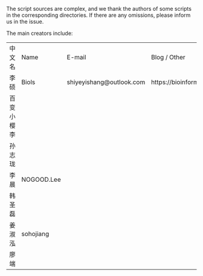 The script sources are complex, and we thank the authors of some scripts in the corresponding directories.
If there are any omissions, please inform us in the issue.

The main creators include:

<table>
  
  <tr>
    <td>中文名</td>
    <td>Name</td>
    <td>E-mail</td>
    <td>Blog / Other </td>
  </tr>
  
  <tr>
    <td>李硕</td>
    <td>Biols</td>
    <td>shiyeyishang@outlook.com</td>
    <td>https://bioinformls.com</td>
  </tr>
  
  <tr>
    <td>百变小樱李</td>
    <td></td>
    <td></td>
    <td></td>
  </tr>

  <tr>
    <td>孙志珑</td>
    <td></td>
    <td></td>
    <td></td>
  </tr>

  <tr>
    <td>李晨</td>
    <td>NOGOOD.Lee</td>
    <td></td>
    <td></td>
  </tr>

  <tr>
    <td>韩圣磊</td>
    <td></td>
    <td></td>
    <td></td>
  </tr>

  <tr>
    <td>姜淑泓</td>
    <td>sohojiang</td>
    <td></td>
    <td></td>
  </tr>

  <tr>
    <td>廖端</td>
    <td></td>
    <td></td>
    <td></td>
  </tr>
  
</table>

